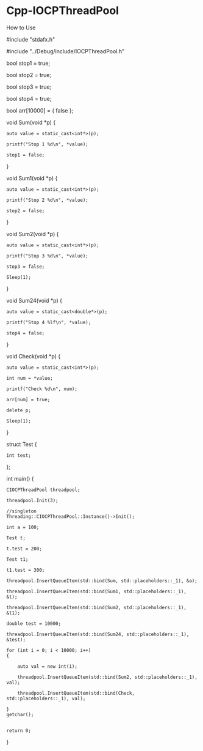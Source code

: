 # Cpp-IOCPThreadPool

How to Use

#include "stdafx.h"

#include "../Debug/include/IOCPThreadPool.h"

bool stop1 = true;

bool stop2 = true;

bool stop3 = true;

bool stop4 = true;

bool arr[10000] = { false };

void Sum(void *p)
{

	auto value = static_cast<int*>(p);
	
	printf("Stop 1 %d\n", *value);
	
	stop1 = false;
}

void Sum1(void *p)
{

	auto value = static_cast<int*>(p);
	
	printf("Stop 2 %d\n", *value);
	
	stop2 = false;
}

void Sum2(void *p)
{

	auto value = static_cast<int*>(p);
	
	printf("Stop 3 %d\n", *value);
	
	stop3 = false;
	
	Sleep(1);
}

void Sum24(void *p)
{

	auto value = static_cast<double*>(p);
	
	printf("Stop 4 %lf\n", *value);
	
	stop4 = false;
}

void Check(void *p)
{

	auto value = static_cast<int*>(p);
	
	int num = *value;
	
	printf("Check %d\n", num);

	arr[num] = true;
	
	delete p;
	
	Sleep(1);
}

struct Test
{

	int test;
	
};

int main()
{

	CIOCPThreadPool threadpool;
	
	threadpool.Init(3);
	
	//singleton
	Threading::CIOCPThreadPool::Instance()->Init();
	
	int a = 100;
	
	Test t;
	
	t.test = 200;

	Test t1;
	
	t1.test = 300;
	
	threadpool.InsertQueueItem(std::bind(Sum, std::placeholders::_1), &a);
	
	threadpool.InsertQueueItem(std::bind(Sum1, std::placeholders::_1), &t);
	
	threadpool.InsertQueueItem(std::bind(Sum2, std::placeholders::_1), &t1);
	
	double test = 10000;
	
	threadpool.InsertQueueItem(std::bind(Sum24, std::placeholders::_1), &test);
	
	for (int i = 0; i < 10000; i++)
	{
	
		auto val = new int(i);
		
		threadpool.InsertQueueItem(std::bind(Sum2, std::placeholders::_1), val);
		
		threadpool.InsertQueueItem(std::bind(Check, std::placeholders::_1), val);
		
	}
	getchar();
	
	
    return 0;
	
}

